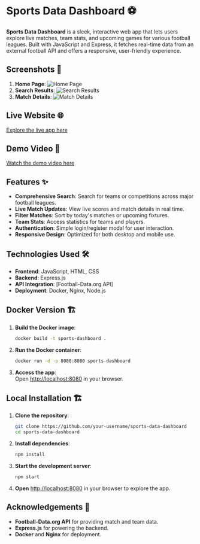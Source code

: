 
# Sports Data Dashboard ⚽

**Sports Data Dashboard** is a sleek, interactive web app that lets users explore live matches, team stats, and upcoming games for various football leagues. Built with JavaScript and Express, it fetches real-time data from an external football API and offers a responsive, user-friendly experience.

## Screenshots 📸

1. **Home Page**: ![Home Page](#)
2. **Search Results**: ![Search Results](#)
3. **Match Details**: ![Match Details](#)

## Live Website 🌐  
[Explore the live app here](#)

## Demo Video 🎥  
[Watch the demo video here](#)

## Features ✨

- **Comprehensive Search**: Search for teams or competitions across major football leagues.
- **Live Match Updates**: View live scores and match details in real time.
- **Filter Matches**: Sort by today's matches or upcoming fixtures.
- **Team Stats**: Access statistics for teams and players.
- **Authentication**: Simple login/register modal for user interaction.
- **Responsive Design**: Optimized for both desktop and mobile use.

## Technologies Used 🛠️

- **Frontend**: JavaScript, HTML, CSS
- **Backend**: Express.js
- **API Integration**: [Football-Data.org API]
- **Deployment**: Docker, Nginx, Node.js

## Docker Version 🏗️

1. **Build the Docker image**:  
   ```bash
   docker build -t sports-dashboard .
   ```

2. **Run the Docker container**:  
   ```bash
   docker run -d -p 8080:8080 sports-dashboard
   ```

3. **Access the app**:  
   Open [http://localhost:8080](http://localhost:8080) in your browser.

## Local Installation 🏗️

1. **Clone the repository**:  
   ```bash
   git clone https://github.com/your-username/sports-data-dashboard
   cd sports-data-dashboard
   ```

2. **Install dependencies**:  
   ```bash
   npm install
   ```

3. **Start the development server**:  
   ```bash
   npm start
   ```

4. **Open** [http://localhost:8080](http://localhost:8080) in your browser to explore the app.

## Acknowledgements 🙌

- **Football-Data.org API** for providing match and team data.
- **Express.js** for powering the backend.
- **Docker** and **Nginx** for deployment.
